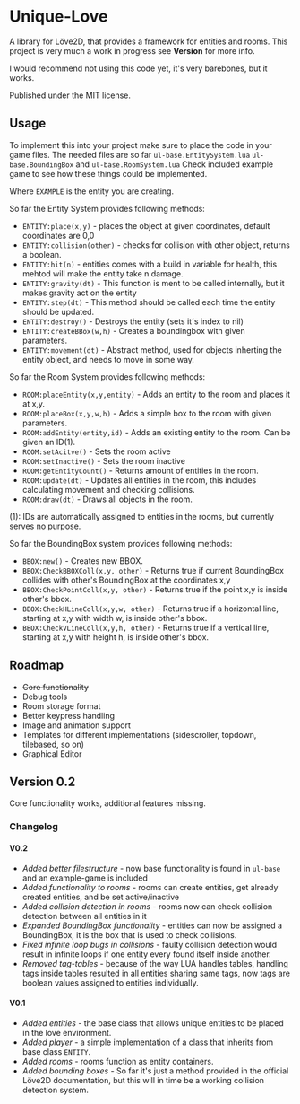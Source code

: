 # Unique-Love
A library for Löve2D, that provides a framework for entities and rooms. This project is very much a work in progress see **Version** for more info.

I would recommend not using this code yet, it's very barebones, but it works.

Published under the MIT license.


## Usage
To implement this into your project make sure to place the code in your game files. The needed files are so far `ul-base.EntitySystem.lua` `ul-base.BoundingBox` and `ul-base.RoomSystem.lua`
Check included example game to see how these things could be implemented.

Where `EXAMPLE` is the entity you are creating.

So far the Entity System provides following methods:
* `ENTITY:place(x,y)` - places the object at given coordinates, default coordinates are 0,0
* `ENTITY:collision(other)` - checks for collision with other object, returns a boolean.
* `ENTITY:hit(n)` - entities comes with a build in variable for health, this mehtod will make the entity take n damage.
* `ENTITY:gravity(dt)` - This function is ment to be called internally, but it makes gravity act on the entity
* `ENTITY:step(dt)` - This method should be called each time the entity should be updated.
* `ENTITY:destroy()` - Destroys the entity (sets it´s index to nil)
* `ENTITY:createBBox(w,h)` - Creates a boundingbox with given parameters.
* `ENTITY:movement(dt)` - Abstract method, used for objects inherting the entity object, and needs to move in some way.

So far the Room System provides following methods:
* `ROOM:placeEntity(x,y,entity)` - Adds an entity to the room and places it at x,y.
* `ROOM:placeBox(x,y,w,h)` - Adds a simple box to the room with given parameters.
* `ROOM:addEntity(entity,id)` - Adds an existing entity to the room. Can be given an ID(1).
* `ROOM:setAcitve()` - Sets the room active
* `ROOM:setInactive()` - Sets the room inactive
* `ROOM:getEntityCount()` - Returns amount of entities in the room.
* `ROOM:update(dt)` - Updates all entities in the room, this includes calculating movement and checking collisions.
* `ROOM:draw(dt)` - Draws all objects in the room.

(1): IDs are automatically assigned to entities in the rooms, but currently serves no purpose.


So far the BoundingBox system provides following methods:
* `BBOX:new()` - Creates new BBOX.
* `BBOX:CheckBBOXColl(x,y, other)` - Returns true if current BoundingBox collides with other's BoundingBox at the coordinates x,y
* `BBOX:CheckPointColl(x,y, other)` - Returns true if the point x,y is inside other's bbox.
* `BBOX:CheckHLineColl(x,y,w, other)` - Returns true if a horizontal line, starting at x,y with width w, is inside other's bbox.
* `BBOX:CheckVLineColl(x,y,h, other)` - Returns true if a vertical line, starting at x,y with height h, is inside other's bbox.

## Roadmap
- ~~Core functionality~~
- Debug tools
- Room storage format
- Better keypress handling
- Image and animation support
- Templates for different implementations (sidescroller, topdown, tilebased, so on)
- Graphical Editor

## Version 0.2
Core functionality works, additional features missing.

### Changelog

#### V0.2
- *Added better filestructure* - now base functionality is found in `ul-base` and an example-game is included
- *Added functionality to rooms* - rooms can create entities, get already created entities, and be set active/inactive
- *Added collision detection in rooms* - rooms now can check collision detection between all entities in it
- *Expanded BoundingBox functionality* - entities can now be assigned a BoundingBox, it is the box that is used to check collisions.
- *Fixed infinite loop bugs in collisions* - faulty collision detection would result in infinite loops if one entity every found itself inside another.
- *Removed tag-tables* - because of the way LUA handles tables, handling tags inside tables resulted in all entities sharing same tags, now tags are boolean values assigned to entities individually.

#### V0.1
- *Added entities* - the base class that allows unique entities to be placed in the love environment.
- *Added player* -  a simple implementation of a class that inherits from base class `ENTITY`.
- *Added rooms* - rooms function as entity containers.
- *Added bounding boxes* - So far it's just a method provided in the official Löve2D documentation, but this will in time be a working collision detection system.
